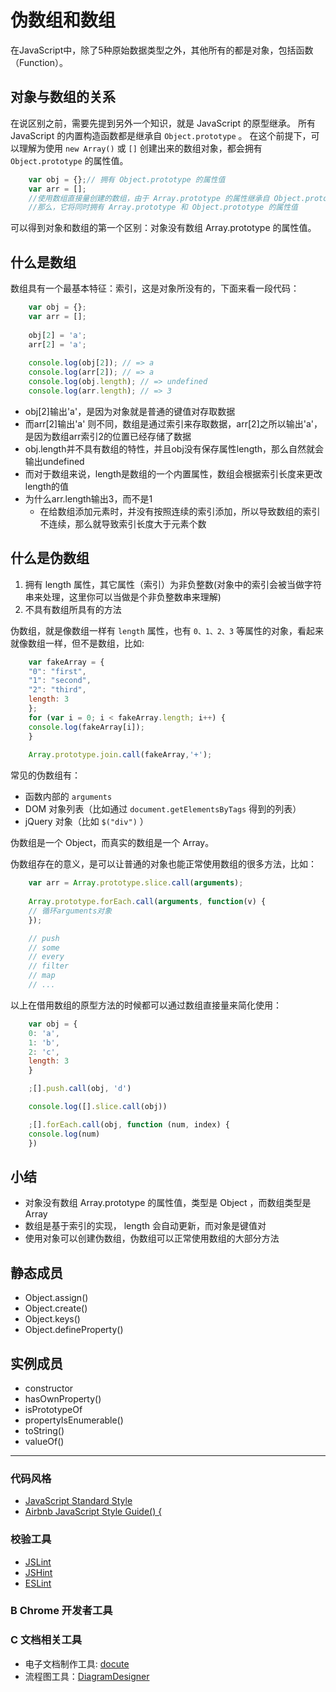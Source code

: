 # 伪数组和数组

在JavaScript中，除了5种原始数据类型之外，其他所有的都是对象，包括函数（Function）。

## 对象与数组的关系

在说区别之前，需要先提到另外一个知识，就是 JavaScript 的原型继承。
所有 JavaScript 的内置构造函数都是继承自 `Object.prototype` 。
在这个前提下，可以理解为使用 `new Array()` 或 `[]` 创建出来的数组对象，都会拥有 `Object.prototype` 的属性值。

```javascript
    var obj = {};// 拥有 Object.prototype 的属性值
    var arr = [];
    //使用数组直接量创建的数组，由于 Array.prototype 的属性继承自 Object.prototype，
    //那么，它将同时拥有 Array.prototype 和 Object.prototype 的属性值
```

可以得到对象和数组的第一个区别：对象没有数组 Array.prototype 的属性值。

## 什么是数组

数组具有一个最基本特征：索引，这是对象所没有的，下面来看一段代码：

```javascript
    var obj = {};
    var arr = [];
    
    obj[2] = 'a';
    arr[2] = 'a';
    
    console.log(obj[2]); // => a
    console.log(arr[2]); // => a
    console.log(obj.length); // => undefined
    console.log(arr.length); // => 3
```


- obj[2]输出'a'，是因为对象就是普通的键值对存取数据
- 而arr[2]输出'a' 则不同，数组是通过索引来存取数据，arr[2]之所以输出'a'，是因为数组arr索引2的位置已经存储了数据
- obj.length并不具有数组的特性，并且obj没有保存属性length，那么自然就会输出undefined
- 而对于数组来说，length是数组的一个内置属性，数组会根据索引长度来更改length的值
- 为什么arr.length输出3，而不是1
  + 在给数组添加元素时，并没有按照连续的索引添加，所以导致数组的索引不连续，那么就导致索引长度大于元素个数


## 什么是伪数组

1. 拥有 length 属性，其它属性（索引）为非负整数(对象中的索引会被当做字符串来处理，这里你可以当做是个非负整数串来理解)
2. 不具有数组所具有的方法

伪数组，就是像数组一样有 `length` 属性，也有 `0、1、2、3` 等属性的对象，看起来就像数组一样，但不是数组，比如:

```javascript
    var fakeArray = {
    "0": "first",
    "1": "second",
    "2": "third",
    length: 3
    };
    for (var i = 0; i < fakeArray.length; i++) {
    console.log(fakeArray[i]);
    }
 
    Array.prototype.join.call(fakeArray,'+');
``` 


常见的伪数组有：

- 函数内部的 `arguments`
- DOM 对象列表（比如通过 `document.getElementsByTags` 得到的列表）
- jQuery 对象（比如 `$("div")` ）

伪数组是一个 Object，而真实的数组是一个 Array。

伪数组存在的意义，是可以让普通的对象也能正常使用数组的很多方法，比如：

```javascript
    var arr = Array.prototype.slice.call(arguments);
    
    Array.prototype.forEach.call(arguments, function(v) {
    // 循环arguments对象
    });

    // push
    // some
    // every
    // filter
    // map
    // ...
```


以上在借用数组的原型方法的时候都可以通过数组直接量来简化使用：

```javascript
    var obj = {
    0: 'a',
    1: 'b',
    2: 'c',
    length: 3
    }

    ;[].push.call(obj, 'd')

    console.log([].slice.call(obj))

    ;[].forEach.call(obj, function (num, index) {
    console.log(num)
    })
```

## 小结

- 对象没有数组 Array.prototype 的属性值，类型是 Object ，而数组类型是 Array
- 数组是基于索引的实现， length 会自动更新，而对象是键值对
- 使用对象可以创建伪数组，伪数组可以正常使用数组的大部分方法



## 静态成员

- Object.assign()
- Object.create()
- Object.keys()
- Object.defineProperty()

## 实例成员

- constructor
- hasOwnProperty()
- isPrototypeOf
- propertyIsEnumerable()
- toString()
- valueOf()

---


### 代码风格

- [JavaScript Standard Style ](https://github.com/feross/standard)
- [Airbnb JavaScript Style Guide() {](https://github.com/airbnb/javascript)

### 校验工具

- [JSLint](https://github.com/douglascrockford/JSLint)
- [JSHint](https://github.com/jshint/jshint)
- [ESLint](https://github.com/eslint/eslint)

### B Chrome 开发者工具

### C 文档相关工具

- 电子文档制作工具: [docute](https://github.com/egoist/docute)
- 流程图工具：[DiagramDesigner](http://logicnet.dk/DiagramDesigner/)